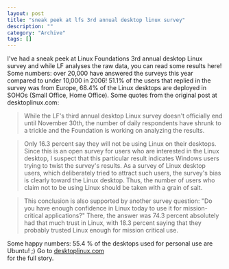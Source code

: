 ```yaml
--- 
layout: post 
title: "sneak peek at lfs 3rd annual desktop linux survey"
description: ""
category: "Archive"
tags: []
---  
```

I've had a sneak peek at Linux Foundations 3rd annual desktop Linux survey and while LF analyses the raw data, you can read some results here!
 Some numbers: over 20,000 have answered the surveys this year compared to under 10,000 in 2006! 51.1% of the users that replied in the survey was from Europe, 68.4% of the Linux desktops are deployed in SOHOs (Small Office, Home Office). 
 Some quotes from the original post at desktoplinux.com:
 <blockquote>While the LF's third annual desktop Linux survey doesn't officially end until November 30th, the number of daily respondents have shrunk to a trickle and the Foundation is working on analyzing the results.</blockquote>
 <blockquote>Only 16.3 percent say they will not be using Linux on their desktops. Since this is an open survey for users who are interested in the Linux desktop, I suspect that this particular result indicates Windows users trying to twist the survey's results. As a survey of Linux desktop users, which deliberately tried to attract such users, the survey's bias is clearly toward the Linux desktop. Thus, the number of users who claim not to be using Linux should be taken with a grain of salt.</blockquote>
 <blockquote>This conclusion is also supported by another survey question: "Do you have enough confidence in Linux today to use it for mission-critical applications?" There, the answer was 74.3 percent absolutely had that much trust in Linux, with 18.3 percent saying that they probably trusted Linux enough for mission critical use.</blockquote>
 Some happy numbers: 55.4 % of the desktops used for personal use are Ubuntu! ;)
 Go to <a href="http://www.desktoplinux.com/news/NS9488592005.html">desktoplinux.com </a> <br/> for the full story.
